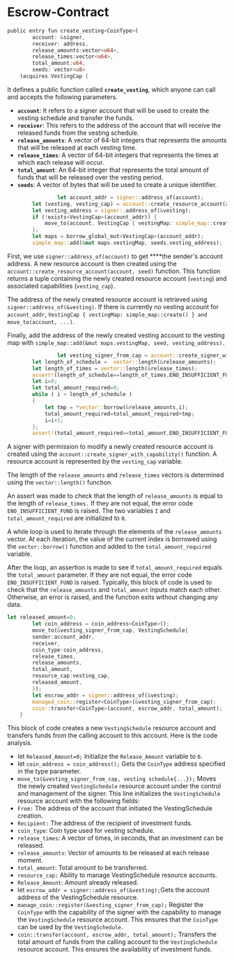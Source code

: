 # Escrow-Contract

```rust
public entry fun create_vesting<CoinType>(
        account: &signer,
        receiver: address,
        release_amounts:vector<u64>,
        release_times:vector<u64>,
        total_amount:u64,
        seeds: vector<u8>
    )acquires VestingCap {
```

It defines a public function called **`create_vesting`**, which anyone can call and accepts the following parameters.

- **`account`**: It refers to a signer account that will be used to create the vesting schedule and transfer the funds.
- **`receiver`**: This refers to the address of the account that will receive the released funds from the vesting schedule.
- **`release_amounts`**: A vector of 64-bit integers that represents the amounts that will be released at each vesting time.
- **`release_times`**: A vector of 64-bit integers that represents the times at which each release will occur.
- **`total_amount`**: An 64-bit integer that represents the total amount of funds that will be released over the vesting period.
- **`seeds`**: A vector of bytes that will be used to create a unique identifier.

```rust
				let account_addr = signer::address_of(account);
        let (vesting, vesting_cap) = account::create_resource_account(account, seeds); //resource account
        let vesting_address = signer::address_of(&vesting);
        if (!exists<VestingCap>(account_addr)) {
            move_to(account, VestingCap { vestingMap: simple_map::create() })
        };
        let maps = borrow_global_mut<VestingCap>(account_addr);
        simple_map::add(&mut maps.vestingMap, seeds,vesting_address);
```

First, we use `signer::address_of(account)` to get ****the sender's account address. A new resource account is then created using the `account::create_resource_account(account, seed)` function. This function returns a tuple containing the newly created resource account (`vesting`) and associated capabilities (`vesting_cap`).

The address of the newly created resource account is retrieved using `signer::address_of(&vesting)`. If there is currently no vesting account for `account_addr`, `VestingCap { vestingMap: simple_map::create() } and move_to(account, ...)`.

Finally, add the address of the newly created vesting account to the vesting map with `simple_map::add(&mut maps.vestingMap, seed, vesting_address).`

```rust
				let vesting_signer_from_cap = account::create_signer_with_capability(&vesting_cap);
        let length_of_schedule =  vector::length(&release_amounts);
        let length_of_times = vector::length(&release_times);
        assert!(length_of_schedule==length_of_times,ENO_INSUFFICIENT_FUND);
        let i=0;
        let total_amount_required=0;
        while ( i < length_of_schedule )
        {
            let tmp = *vector::borrow(&release_amounts,i);
            total_amount_required=total_amount_required+tmp;
            i=i+1;
        };
        assert!(total_amount_required==total_amount,ENO_INSUFFICIENT_FUND);
```

A signer with permission to modify a newly created resource account is created using the `account::create_signer_with_capability()` function. A resource account is represented by the `vesting_cap` variable.

The length of the `release_amounts` and `release_times` vectors is determined using the `vector::length()` function.

An assert was made to check that the length of `release_amounts` is equal to the length of `release_times.` If they are not equal, the error code `ENO_INSUFFICIENT_FUND` is raised.
The two variables `I` and `total_amount_required` are initialized to `0`.

A while loop is used to iterate through the elements of the `release_amounts` vector. At each iteration, the value of the current index is borrowed using the `vector::borrow()` function and added to the `total_amount_required` variable.

After the loop, an assertion is made to see if `total_amount_required` equals the `total_amount` parameter. If they are not equal, the error code `ENO_INSUFFICIENT_FUND` is raised.
Typically, this block of code is used to check that the `release_amounts` and `total_amount` inputs match each other. Otherwise, an error is raised, and the function exits without changing any data.

```rust
let released_amount=0;
        let coin_address = coin_address<CoinType>();
        move_to(&vesting_signer_from_cap, VestingSchedule{
        sender:account_addr,
        receiver,
        coin_type:coin_address, 
        release_times,
        release_amounts,
        total_amount,
        resource_cap:vesting_cap,
        released_amount,
        });
        let escrow_addr = signer::address_of(&vesting);
        managed_coin::register<CoinType>(&vesting_signer_from_cap); 
        coin::transfer<CoinType>(account, escrow_addr, total_amount);
    }
```

This block of code creates a new `VestingSchedule` resource account and transfers funds from the calling account to this account. Here is the code analysis.

- let `Released_Amount=0;` Initialize the `Release_Amount` variable to `0`.
- let `coin_address = coin_address();` Gets the `CoinType` address specified in the type parameter.
- `move_to(&vesting_signer_from_cap, vesting schedule{...});` Moves the newly created `VestingSchedule` resource account under the control and management of the signer. This line initializes the `VestingSchedule` resource account with the following fields:
- `From:` The address of the account that initiated the VestingSchedule creation.
- `Recipient:` The address of the recipient of investment funds.
- `coin_type`: Coin type used for vesting schedule.
- `release_times`: A vector of times, in seconds, that an investment can be released.
- `release_amounts`: Vector of amounts to be released at each release moment.
- `total_amount`: Total amount to be transferred.
- `resource_cap:` Ability to manage VestingSchedule resource accounts.
- `Release_Amount`: Amount already released.
- let `escrow_addr = signer::address_of(&vesting);`Gets the account address of the VestingSchedule resource.
- `manage_coin::register(&vesting_signer_from_cap);` Register the `CoinType` with the capability of the signer with the capability to manage the `VestingSchedule` resource account. This ensures that the `CoinType` can be used by the `VestingSchedule.`
- `coin::transfer(account, escrow_addr, total_amount);` Transfers the total amount of funds from the calling account to the `VestingSchedule` resource account. This ensures the availability of investment funds.
